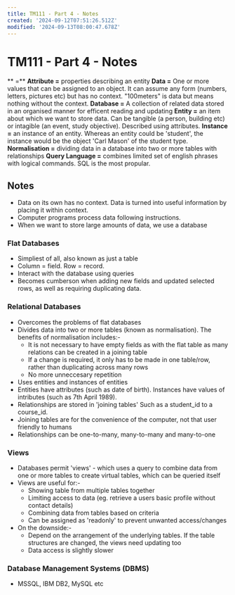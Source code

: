 ```yaml
---
title: TM111 - Part 4 - Notes
created: '2024-09-12T07:51:26.512Z'
modified: '2024-09-13T08:00:47.678Z'
---
```


# TM111 - Part 4 - Notes

** =** 
**Attribute =** properties describing an entity
**Data =** One or more values that can be assigned to an object. It can assume any form (numbers, letters, pictures etc) but has no context. "100meters" is data but means nothing without the context.
**Database =** A collection of related data stored in an organised manner for efficent reading and updating
**Entity =** an item about which we want to store data. Can be tangible (a person, building etc) or intagible (an event, study objective). Described using attributes.
**Instance =** an instance of an entity. Whereas an entity could be 'student', the instance would be the object 'Carl Mason' of the student type.
**Normalisation =** dividing data in a database into two or more tables with relationships
**Query Language =** combines limited set of english phrases with logical commands. SQL is the most propular.


## Notes
- Data on its own has no context. Data is turned into useful information by placing it within context.
- Computer programs process data following instructions.
- When we want to store large amounts of data, we use a database

### Flat Databases
- Simpliest of all, also known as just a table
- Column = field. Row = record.
- Interact with the database using queries
- Becomes cumberson when adding new fields and updated selected rows, as well as requiring duplicating data. 

### Relational Databases
- Overcomes the problems of flat databases
- Divides data into two or more tables (known as normalisation). The benefits of normalisation includes:-
  - It is not necessary to have empty fields as with the flat table as many relations can be created in a joining table
  - If a change is required, it only has to be made in one table/row, rather than duplicating across many rows
  - No more unneccesary repetition
- Uses entities and instances of entities
- Entities have attributes (such as date of birth). Instances have values of intributes (such as 7th April 1989).
- Relationships are stored in 'joining tables' Such as a student_id to a course_id.
- Joining tables are for the convenience of the computer, not that user friendly to humans
- Relationships can be one-to-many, many-to-many and many-to-one

### Views

- Databases permit 'views' - which uses a query to combine data from one or more tables to create virtual tables, which can be queried itself
- Views are useful for:-
  - Showing table from multiple tables together
  - Limiting access to data (eg. retrieve a users basic profile without contact details)
  - Combining data from tables based on criteria
  - Can be assigned as 'readonly' to prevent unwanted access/changes
- On the downside:-
  - Depend on the arrangement of the underlying tables. If the table structures are changed, the views need updating too
  - Data access is slightly slower

### Database Management Systems (DBMS)

- MSSQL, IBM DB2, MySQL etc
